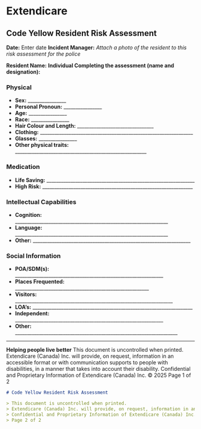 # Extendicare
## Code Yellow Resident Risk Assessment

**Date:** Enter date
**Incident Manager:**
*Attach a photo of the resident to this risk assessment for the police*

**Resident Name:**
**Individual Completing the assessment (name and designation):**

### Physical
- **Sex:** ________________
- **Personal Pronoun:** ________________
- **Age:** ________________
- **Race:** ________________
- **Hair Colour and Length:** ________________________________
- **Clothing:** ________________________________________________________________
- **Glasses:** ________________
- **Other physical traits:** _______________________________________________________

### Medication
- **Life Saving:** ______________________________________________________________
- **High Risk:** _______________________________________________________________

### Intellectual Capabilities
- **Cognition:** ________________________________________________________________
- **Language:** ________________________________________________________________
- **Other:** __________________________________________________________________

### Social Information
- **POA/SDM(s):** ______________________________________________________________
- **Places Frequented:** ________________________________________________________
- **Visitors:** __________________________________________________________________
- **LOA’s:** ___________________________________________________________________
- **Independent:** ______________________________________________________________
- **Other:** ____________________________________________________________________

----

**Helping people live better**
This document is uncontrolled when printed.
Extendicare (Canada) Inc. will provide, on request, information in an accessible format or with communication supports to people with disabilities, in a manner that takes into account their disability.
Confidential and Proprietary Information of Extendicare (Canada) Inc. © 2025
Page 1 of 2

```markdown
# Code Yellow Resident Risk Assessment

> This document is uncontrolled when printed.
> Extendicare (Canada) Inc. will provide, on request, information in an accessible format or with communication supports to people with disabilities, in a manner that takes into account their disability.
> Confidential and Proprietary Information of Extendicare (Canada) Inc. © 2025
> Page 2 of 2
```